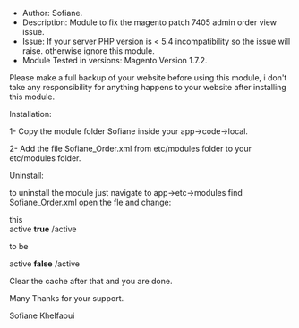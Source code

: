 * Author: Sofiane.
* Description: Module to fix the magento patch 7405 admin order view issue.
* Issue: If your server PHP version is < 5.4 incompatibility so the issue will raise. otherwise ignore this module.
* Module Tested in versions: Magento Version 1.7.2.

Please make a full backup of your website before using this module, i don't take any responsibility for anything happens to your website after installing this module.

Installation:

1- Copy the module folder Sofiane inside your app->code->local.

2- Add the file Sofiane_Order.xml from etc/modules folder to your etc/modules folder.



Uninstall:

to uninstall the module just navigate to app->etc->modules find Sofiane_Order.xml open the fle and change:

this <br>
active **true** /active

to be <br>

 active **false** /active

 Clear the cache after that and you are done.

 Many Thanks for your support.

 Sofiane Khelfaoui

